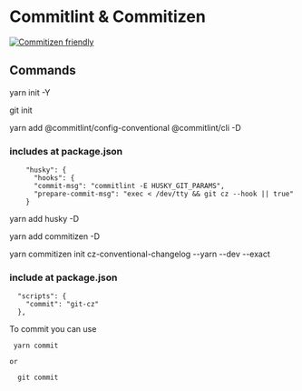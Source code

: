 # Commitlint & Commitizen

[![Commitizen friendly](https://img.shields.io/badge/commitizen-friendly-brightgreen.svg)](http://commitizen.github.io/cz-cli/)

## Commands
  yarn init -Y

  git init

  yarn add @commitlint/config-conventional @commitlint/cli -D
  
   ### includes at package.json
       
        "husky": {
          "hooks": {
          "commit-msg": "commitlint -E HUSKY_GIT_PARAMS",
          "prepare-commit-msg": "exec < /dev/tty && git cz --hook || true"
        }  

  yarn add husky -D

  yarn add commitizen -D

  yarn commitizen init cz-conventional-changelog --yarn --dev --exact

   ### include at package.json
  
      "scripts": {
        "commit": "git-cz"
      },

  To commit you can use
  
     yarn commit 
  
    or
  
      git commit
